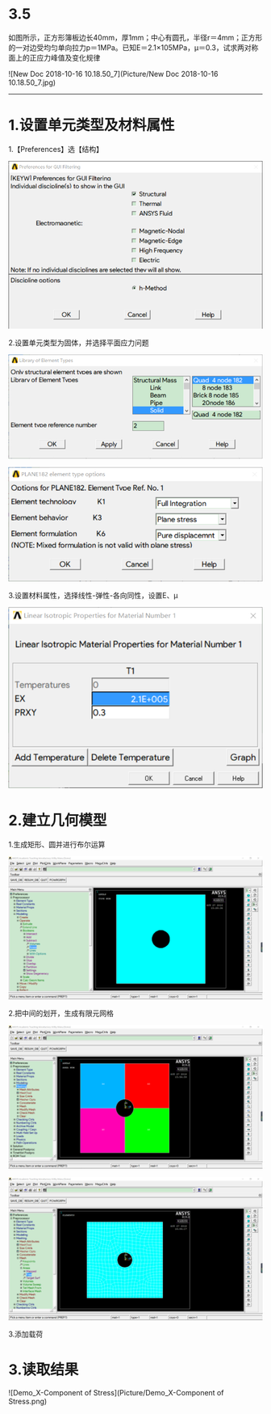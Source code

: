 # 3.5

如图所示，正方形簿板边长40mm，厚1mm；中心有圆孔，半径r＝4mm；正方形的一对边受均匀单向拉力p＝1MPa。已知E＝2.1×105MPa，μ＝0.3，试求两对称面上的正应力峰值及变化规律

![New Doc 2018-10-16 10.18.50_7](Picture/New Doc 2018-10-16 10.18.50_7.jpg)

------

# 1.设置单元类型及材料属性

1.【Preferences】选【结构】

![3.5.1](Picture/3.5.1.png)

2.设置单元类型为固体，并选择平面应力问题

![3.5.2](Picture/3.5.2.png)

![3.5.3](Picture/3.5.3.png)

3.设置材料属性，选择线性-弹性-各向同性，设置E、μ

![3.5.4](Picture/3.5.4.png)

# 2.建立几何模型

1.生成矩形、圆并进行布尔运算

![3.5.5](Picture/3.5.5.png)

2.把中间的划开，生成有限元网格

![3.5.6](Picture/3.5.6.png)

![3.5.7](Picture/3.5.7.png)

3.添加载荷

# 3.读取结果

![Demo_X-Component of Stress](Picture/Demo_X-Component of Stress.png)

